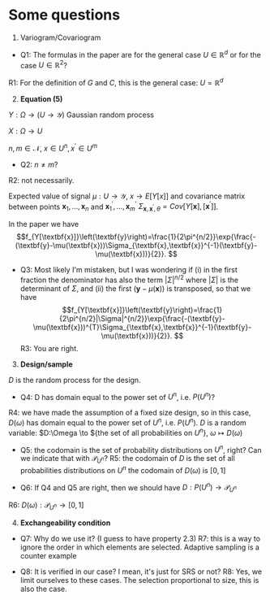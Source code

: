 


# Some questions

1. Variogram/Covariogram

* Q1: The formulas in the paper are for the general case $U\in\mathbb{R}^{d}$ or for the case $U\in\mathbb{R}^{2}$?

R1: For the definition of $G$ and $C$, this is the general case: $U= \mathbb{R}^{d}$

2. **Equation (5)**

$Y:\Omega\to\left(U\to\mathcal{Y}\right)$ Gaussian random process

$X:\Omega\to U$

$n,m\in\mathcal{N}$, $x\in U^{n}, x^{'}\in U^{m}$

* Q2: $n\ne m$?

R2: not necessarily.

Expected value of signal $\mu:U\to\mathcal{Y}$, $x\to E\left[Y\left[x\right]\right]$ and covariance matrix between points $\textbf{x}_{1},\dots,\textbf{x}_{n}$ and $\textbf{x}^{'}_{1},\dots,\textbf{x}^{'}_{m}$ $\Sigma_{\textbf{x},\textbf{x}^{'},\theta}=Cov\left[Y\left[\textbf{x}\right],\left[\textbf{x}^{'}\right]\right]$.

In the paper we have 
$$f_{Y[\textbf{x}]}\left(\textbf{y}\right)=\frac{1}{2\pi^{n/2}}\exp{\frac{-(\textbf{y}-\mu(\textbf{x}))\Sigma_{\textbf{x},\textbf{x}}^{-1}(\textbf{y}-\mu(\textbf{x}))}{2}}.
$$

* Q3: Most likely I'm mistaken, but I was wondering if (i) in the first fraction the denominator has also the term $|\Sigma|^{n/2}$ where $|\Sigma|$ is the determinant of $\Sigma$, and (ii) the first $(\textbf{y}-\mu(\textbf{x}))$ is transposed, so that we have
$$f_{Y[\textbf{x}]}\left(\textbf{y}\right)=\frac{1}{2\pi^{n/2}|\Sigma|^{n/2}}\exp{\frac{-(\textbf{y}-\mu(\textbf{x}))^{T}\Sigma_{\textbf{x},\textbf{x}}^{-1}(\textbf{y}-\mu(\textbf{x}))}{2}}.
$$
R3: You are right.


3. **Design/sample**

$D$ is the random process for the design.

* Q4: D has domain equal to the power set of $U^{n}$, i.e. $P\left(U^{n}\right)$?

R4: we have made the assumption of a fixed size design, so in this case, $D(\omega)$ has domain equal to  the power set of $U^{n}$, i.e. $P\left(U^{n}\right)$.
$D$ is a random variable: $D:\Omega \to ${the set of all probabilities on $U^{n}$}, $\omega\mapsto D(\omega)$


* Q5: the codomain is the set of probability distributions on $U^{n}$, right? Can we indicate that with $\mathcal{P}_{U^{n}}$?
R5: the codomain of $D$ is the set of all probabilities distributions on $U^{n}$
the codomain of $D(\omega)$ is $[0,1]$

* Q6: If Q4 and Q5 are right, then we should have $D:P\left(U^{n}\right)\to \mathcal{P}_{U^{n}}$

R6: $D(\omega):\mathcal{P}_{U^{n}}\to [0,1]$

4. **Exchangeability condition**

* Q7: Why do we use it? (I guess to have property 2.3)
R7: this is a way to ignore the order in which elements are selected. Adaptive sampling is a counter example

* Q8: It is verified in our case? I mean, it's just for SRS or not?
R8: Yes, we limit ourselves to these cases. The selection proportional to size, this is also the case.
